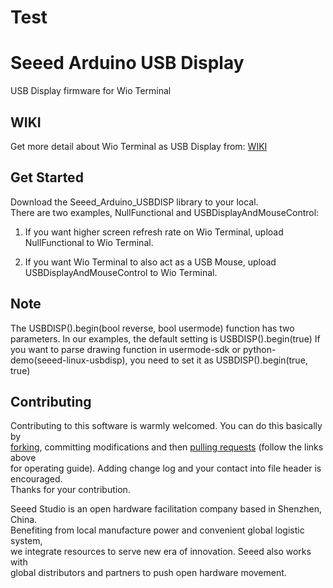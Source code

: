 Test
====================================================================================
# Seeed Arduino USB Display

USB Display firmware for Wio Terminal


## WIKI
Get more detail about Wio Terminal as USB Display from: 
[WIKI](https://wiki.seeedstudio.com/Wio-Terminal-HMI)


## Get Started
Download the Seeed_Arduino_USBDISP library to your local.<br>
There are two examples, NullFunctional and USBDisplayAndMouseControl:<br>

1. If you want higher screen refresh rate on Wio Terminal, upload NullFunctional to Wio Terminal.

2. If you want Wio Terminal to also act as a USB Mouse, upload USBDisplayAndMouseControl to Wio Terminal.


## Note
The USBDISP().begin(bool reverse, bool usermode) function has two parameters.
In our examples, the default setting is USBDISP().begin(true)
If you want to parse drawing function in usermode-sdk or python-demo(seeed-linux-usbdisp),
you need to set it as USBDISP().begin(true, true)


## Contributing
Contributing to this software is warmly welcomed. You can do this basically by<br>
[forking](https://help.github.com/articles/fork-a-repo), committing modifications and then [pulling requests](https://help.github.com/articles/using-pull-requests) (follow the links above<br>
for operating guide). Adding change log and your contact into file header is encouraged.<br>
Thanks for your contribution.

Seeed Studio is an open hardware facilitation company based in Shenzhen, China. <br>
Benefiting from local manufacture power and convenient global logistic system, <br>
we integrate resources to serve new era of innovation. Seeed also works with <br>
global distributors and partners to push open hardware movement.<br>
